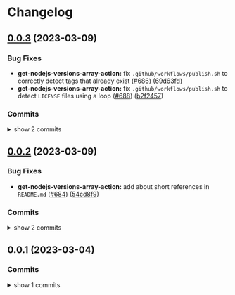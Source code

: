 # Changelog


## [0.0.3](https://www.github.com/sounisi5011/npm-packages/compare/get-nodejs-versions-array-action-v0.0.2...get-nodejs-versions-array-action-v0.0.3) (2023-03-09)

### Bug Fixes

* **get-nodejs-versions-array-action:** fix `.github/workflows/publish.sh` to correctly detect tags that already exist ([#686](https://www.github.com/sounisi5011/npm-packages/issues/686)) ([69d63fd](https://www.github.com/sounisi5011/npm-packages/commit/69d63fde04473f8e5449fb292b0e6e0db9ffe403))
* **get-nodejs-versions-array-action:** fix `.github/workflows/publish.sh` to detect `LICENSE` files using a loop ([#688](https://www.github.com/sounisi5011/npm-packages/issues/688)) ([b2f2457](https://www.github.com/sounisi5011/npm-packages/commit/b2f24573c5d3829dfa1a329146130b3d96ebd0cb))

### Commits

<details><summary>show 2 commits</summary>

* [`b2f2457`](https://www.github.com/sounisi5011/npm-packages/commit/b2f24573c5d3829dfa1a329146130b3d96ebd0cb) fix(get-nodejs-versions-array-action): fix `.github/workflows/publish.sh` to detect `LICENSE` files using a loop ([#688](https://www.github.com/sounisi5011/npm-packages/issues/688))
* [`69d63fd`](https://www.github.com/sounisi5011/npm-packages/commit/69d63fde04473f8e5449fb292b0e6e0db9ffe403) fix(get-nodejs-versions-array-action): fix `.github/workflows/publish.sh` to correctly detect tags that already exist ([#686](https://www.github.com/sounisi5011/npm-packages/issues/686))

</details>


## [0.0.2](https://www.github.com/sounisi5011/npm-packages/compare/get-nodejs-versions-array-action-v0.0.1...get-nodejs-versions-array-action-v0.0.2) (2023-03-09)

### Bug Fixes

* **get-nodejs-versions-array-action:** add about short references in `README.md` ([#684](https://www.github.com/sounisi5011/npm-packages/issues/684)) ([54cd8f9](https://www.github.com/sounisi5011/npm-packages/commit/54cd8f941bb0286909f1efc982f6de5832f73469))

### Commits

<details><summary>show 2 commits</summary>

* [`54cd8f9`](https://www.github.com/sounisi5011/npm-packages/commit/54cd8f941bb0286909f1efc982f6de5832f73469) fix(get-nodejs-versions-array-action): add about short references in `README.md` ([#684](https://www.github.com/sounisi5011/npm-packages/issues/684))
* [`179a10a`](https://www.github.com/sounisi5011/npm-packages/commit/179a10a9271b8c2c2fe45d8b4a73716f17df2823) docs(get-nodejs-versions-array-action): modify the text in the `README.md` file generated by `.github/workflows/publish.sh` ([#683](https://www.github.com/sounisi5011/npm-packages/issues/683))

</details>


## 0.0.1 (2023-03-04)

### Commits

<details><summary>show 1 commits</summary>

* [`a40259b`](https://github.com/sounisi5011/npm-packages/commit/a40259b495370afe961318ba500f3b6cdb79746d) ci(github actions): auto-detect the version of Node.js used in unit tests ([#675](https://github.com/sounisi5011/npm-packages/issues/675))

</details>